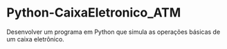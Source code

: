 # Python-CaixaEletronico_ATM
Desenvolver um programa em Python que simula as operações básicas de um caixa eletrônico.
